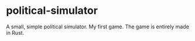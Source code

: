 # political-simulator
A small, simple political simulator. My first game. 
The game is entirely made in Rust.
